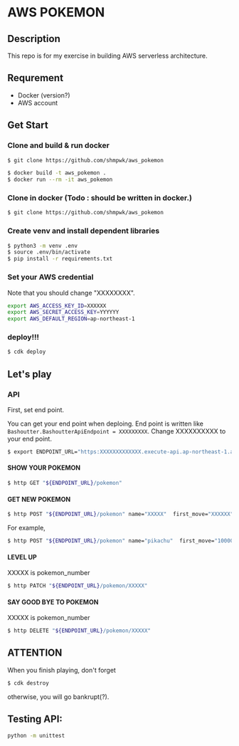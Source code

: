 # AWS POKEMON

## Description
This repo is for my exercise in building AWS serverless architecture. 

## Requrement
- Docker (version?)
- AWS account
## Get Start

### Clone and build & run docker
```bash
$ git clone https://github.com/shmpwk/aws_pokemon

$ docker build -t aws_pokemon .
$ docker run --rm -it aws_pokemon
```

### Clone in docker (Todo : should be written in docker.)
```bash
$ git clone https://github.com/shmpwk/aws_pokemon
```

### Create venv and install dependent libraries
```bash
$ python3 -m venv .env
$ source .env/bin/activate
$ pip install -r requirements.txt
```
### Set your AWS credential
Note that you should change "XXXXXXXX".
```bash
export AWS_ACCESS_KEY_ID=XXXXXX
export AWS_SECRET_ACCESS_KEY=YYYYYY
export AWS_DEFAULT_REGION=ap-northeast-1
```

### deploy!!!
```bash
$ cdk deploy
```

## Let's play

### API 
First, set end point.

You can get your end point when deploing.
End point is written like `Bashoutter.BashoutterApiEndpoint = XXXXXXXXX`.
Change XXXXXXXXXX to your end point.
```bash
$ export ENDPOINT_URL="https:XXXXXXXXXXXXX.execute-api.ap-northeast-1.amazonaws.com/prod/"
```

#### SHOW YOUR POKEMON
```bash
$ http GET "${ENDPOINT_URL}/pokemon"

```

#### GET NEW POKEMON

```bash
$ http POST "${ENDPOINT_URL}/pokemon" name="XXXXX"  first_move="XXXXXX" second_move="XXXXX"      
```
For example,
```bash
$ http POST "${ENDPOINT_URL}/pokemon" name="pikachu"  first_move="1000000bolt" second_move="tackle"
```

#### LEVEL UP 
XXXXX is pokemon_number

```bash
$ http PATCH "${ENDPOINT_URL}/pokemon/XXXXX"
```

#### SAY GOOD BYE TO POKEMON
XXXXX is pokemon_number
```bash
$ http DELETE "${ENDPOINT_URL}/pokemon/XXXXX"

```

## ATTENTION
When you finish playing, don't forget 
```bash
$ cdk destroy
```
otherwise, you will go bankrupt(?).

## Testing API:

```bash
python -m unittest
```
